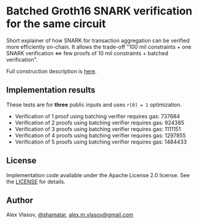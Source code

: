 # Batched Groth16 SNARK verification for the same circuit

Short explainer of how SNARK for transaction aggregation can be verified more efficiently on-chain. It allows the trade-off "100 mil constraints + one SNARK verification <=> few proofs of 10 mil constraints + batched verification". 

Full construction description is [here](./BatchedGroth16.md). 

## Implementation results

These tests are for **three** public inputs and uses `r[0] = 1` optimization.

- Verification of 1 proof using batching verifier requires gas: 737684
- Verification of 2 proofs using batching verifier requires gas: 924385
- Verification of 3 proofs using batching verifier requires gas: 1111151
- Verification of 4 proofs using batching verifier requires gas: 1297855
- Verification of 5 proofs using batching verifier requires gas: 1484433

## License

Implementation code available under the Apache License 2.0 license. See the [LICENSE](https://github.com/matterinc/Groth16BatchVerifier/LICENSE.md) for details.

## Author

Alex Vlasov, [@shamatar](https://github.com/shamatar),  alex.m.vlasov@gmail.com
